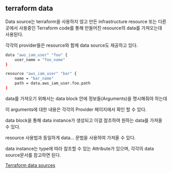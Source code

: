 ## terraform data

Data source는 terraform을 사용하지 않고 만든 infrastructure resource 또는 다른 곳에서 사용중인 Terraform code를 통해 만들어진 resource의 data를 가져오는데 사용된다.

각각의 provider들은 resource와 함께 data source도 제공하고 있다.

```bash
data "aws_iam_user" "foo" {
	user_name = "foo_name"
}

resource "aws_iam_user" "bar" {
	name = "bar_name"
	path = data.aws_iam_user.foo.path
}
```

data를 가져오기 위해서는 data block 안에 정보들(Arguments)을 명시해줘야 하는데

이 arguments에 대한 내용은 각각의 Provider 페이지에서 확인 할 수 있다.

data block을 통해 data instance가 생성되고 이걸 참조하여 원하는 data를 가져올 수 있다.

resource 사용법과 동일하게 data.<TYPE>.<NAME>.<ATTRIBUTE> 문법을 사용하여 가져올 수 있다.

data instance는 type에 따라 참조할 수 있는 Attribute가 있으며, 각각의 data source문서를 참고하면 된다.

[Terraform data sources](https://velog.io/@gentledev10/terraform-data-source)
